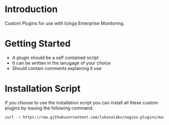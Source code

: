 # Introduction

Custom Plugins for use with Icinga Enterprise Monitoring.

# Getting Started

- A plugin should be a self contained script
- It can be written in the lanugage of your choice
- Should contain comments explaining it use

# Installation Script

If you choose to use the installation script you can install all these custom plugins by issuing the following command:

```bash
curl -s https://raw.githubusercontent.com/lukavalabs/nagios-plugins/master/install.sh | bash
```
